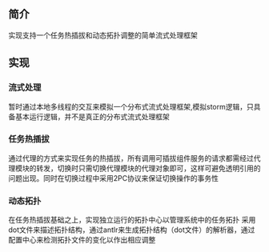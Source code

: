 ## 简介
实现支持一个任务热插拔和动态拓扑调整的简单流式处理框架

## 实现
### 流式处理
暂时通过本地多线程的交互来模拟一个分布式流式处理框架,模拟storm逻辑，只具备基本运行逻辑，并不是真正的分布式流式处理框架

### 任务热插拔
通过代理的方式来实现任务的热插拔，所有调用可插拔组件服务的请求都需经过代理模块的转发，切换时只需切换代理模块的代理对象即可，这样可避免透明引用的问题出现。同时在切换过程中采用2PC协议来保证切换操作的事务性

### 动态拓扑
在任务热插拔基础之上，实现独立运行的拓扑中心以管理系统中的任务拓扑
采用dot文件来描述拓扑结构，通过antlr来生成拓扑结构（dot文件）的解析器，通过配置中心来检测拓扑文件的变化以作出相应调整
